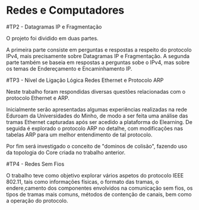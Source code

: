 # Redes e Computadores

#TP2 - Datagramas IP e Fragmentação

O projeto foi dividido em duas partes.

A primeira parte consiste em perguntas e respostas a respeito do protocolo IPv4, mais precisamente sobre Datagramas IP e Fragmentação.
A segunda parte também se baseia em respostas a perguntas sobe o IPv4, mas sobre os temas de Endereçamento e Encaminhamento IP.

#TP3 - Nível de Ligação Lógica Redes Ethernet e Protocolo ARP

Neste trabalho foram respondidas diversas questões relacionadas com o protocolo Ethernet e ARP.

Inicialmente serão apresentadas algumas experiências realizadas na rede Eduroam da Universidades do Minho, de modo a ser feita uma análise das tramas Ethernet capturadas após ser acedido a plataforma do Elearning. 
De seguida é explorado o protocolo ARP no detalhe, com modificações nas tabelas ARP para um melhor entendimento de tal protocolo. 

Por fim será investigado o conceito de "dominos de colisão", fazendo uso da topologia do Core criada no trabalho anterior.

#TP4 - Redes Sem Fios

O trabalho teve como objetivo explorar vários aspetos do protocolo IEEE 802.11, tais como informações físicas, o formato
das tramas, o endere¸camento dos componentes envolvidos na comunicação sem fios, os tipos de tramas mais comuns, métodos de contenção de canais, bem como a operação do protocolo.
